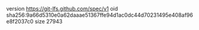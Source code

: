version https://git-lfs.github.com/spec/v1
oid sha256:9a66d5310e0a62daaae51367ffe94d1ac0dc44d70231495e408af96e8f2037c0
size 27943
